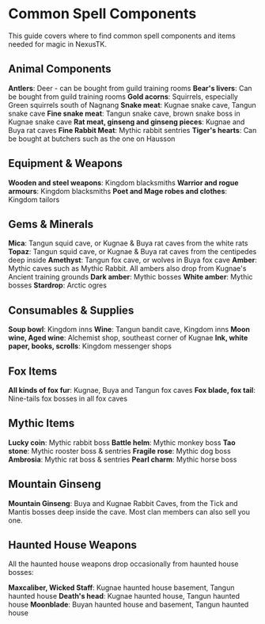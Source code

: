 # Common Spell Components

This guide covers where to find common spell components and items needed for magic in NexusTK.

## Animal Components

**Antlers**: Deer - can be bought from guild training rooms
**Bear's livers**: Can be bought from guild training rooms
**Gold acorns**: Squirrels, especially Green squirrels south of Nagnang
**Snake meat**: Kugnae snake cave, Tangun snake cave
**Fine snake meat**: Tangun snake cave, brown snake boss in Kugnae snake cave
**Rat meat, ginseng and ginseng pieces**: Kugnae and Buya rat caves
**Fine Rabbit Meat**: Mythic rabbit sentries
**Tiger's hearts**: Can be bought at butchers such as the one on Hausson

## Equipment & Weapons

**Wooden and steel weapons**: Kingdom blacksmiths
**Warrior and rogue armours**: Kingdom blacksmiths
**Poet and Mage robes and clothes**: Kingdom tailors

## Gems & Minerals

**Mica**: Tangun squid cave, or Kugnae & Buya rat caves from the white rats
**Topaz**: Tangun squid cave, or Kugnae & Buya rat caves from the centipedes deep inside
**Amethyst**: Tangun fox cave, or wolves in Buya fox cave
**Amber**: Mythic caves such as Mythic Rabbit. All ambers also drop from Kugnae's Ancient training grounds
**Dark amber**: Mythic bosses
**White amber**: Mythic bosses
**Stardrop**: Arctic ogres

## Consumables & Supplies

**Soup bowl**: Kingdom inns
**Wine**: Tangun bandit cave, Kingdom inns
**Moon wine, Aged wine**: Alchemist shop, southeast corner of Kugnae
**Ink, white paper, books, scrolls**: Kingdom messenger shops

## Fox Items

**All kinds of fox fur**: Kugnae, Buya and Tangun fox caves
**Fox blade, fox tail**: Nine-tails fox bosses in all fox caves

## Mythic Items

**Lucky coin**: Mythic rabbit boss
**Battle helm**: Mythic monkey boss
**Tao stone**: Mythic rooster boss & sentries
**Fragile rose**: Mythic dog boss
**Ambrosia**: Mythic rat boss & sentries
**Pearl charm**: Mythic horse boss

## Mountain Ginseng

**Mountain Ginseng**: Buya and Kugnae Rabbit Caves, from the Tick and Mantis bosses deep inside the cave. Most clan members can also sell you one.

## Haunted House Weapons

All the haunted house weapons drop occasionally from haunted house bosses:

**Maxcaliber, Wicked Staff**: Kugnae haunted house basement, Tangun haunted house
**Death's head**: Kugnae haunted house, Tangun haunted house
**Moonblade**: Buyan haunted house and basement, Tangun haunted house